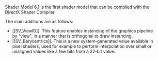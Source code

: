 Shader Model 6.1 is the first shader model that can be compiled with the DirectX Shader Compiler.

The main additions are as follows:

* [[SV_ViewID]]. This feature enables instancing of the graphics pipeline by "view", in a manner that is orthogonal to draw instancing.
* [[SV_Barycentrics]]. This is a new system-generated value available in pixel shaders, used for example to perform interpolation over small or unaligned values like a few bits from a 32-bit value.


